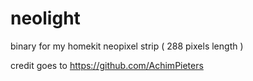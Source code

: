 # neolight
binary for my homekit neopixel strip ( 288 pixels length )


credit goes to https://github.com/AchimPieters
